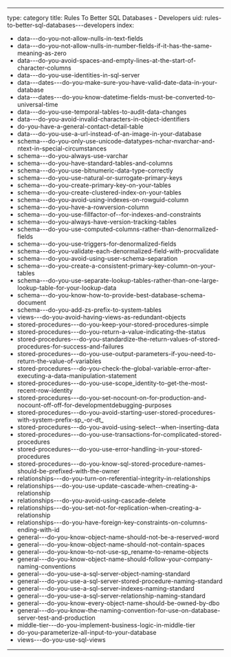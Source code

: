 
---
type: category
title: Rules To Better SQL Databases - Developers
uid: rules-to-better-sql-databases---developers
index:
 - data---do-you-not-allow-nulls-in-text-fields
 - data---do-you-not-allow-nulls-in-number-fields-if-it-has-the-same-meaning-as-zero
 - data---do-you-avoid-spaces-and-empty-lines-at-the-start-of-character-columns
 - data---do-you-use-identities-in-sql-server
 - data---dates---do-you-make-sure-you-have-valid-date-data-in-your-database
 - data---dates---do-you-know-datetime-fields-must-be-converted-to-universal-time
 - data---do-you-use-temporal-tables-to-audit-data-changes
 - data---do-you-avoid-invalid-characters-in-object-identifiers
 - do-you-have-a-general-contact-detail-table
 - data---do-you-use-a-url-instead-of-an-image-in-your-database
 - schema---do-you-only-use-unicode-datatypes-nchar-nvarchar-and-ntext-in-special-circumstances
 - schema---do-you-always-use-varchar
 - schema---do-you-have-standard-tables-and-columns
 - schema---do-you-use-bitnumeric-data-type-correctly
 - schema---do-you-use-natural-or-surrogate-primary-keys
 - schema---do-you-create-primary-key-on-your-tables
 - schema---do-you-create-clustered-index-on-your-tables
 - schema---do-you-avoid-using-indexes-on-rowguid-column
 - schema---do-you-have-a-rowversion-column
 - schema---do-you-use-fillfactor-of--for-indexes-and-constraints
 - schema---do-you-always-have-version-tracking-tables
 - schema---do-you-use-computed-columns-rather-than-denormalized-fields
 - schema---do-you-use-triggers-for-denormalized-fields
 - schema---do-you-validate-each-denormalized-field-with-procvalidate
 - schema---do-you-avoid-using-user-schema-separation
 - schema---do-you-create-a-consistent-primary-key-column-on-your-tables
 - schema---do-you-use-separate-lookup-tables-rather-than-one-large-lookup-table-for-your-lookup-data
 - schema---do-you-know-how-to-provide-best-database-schema-document
 - schema---do-you-add-zs-prefix-to-system-tables
 - views---do-you-avoid-having-views-as-redundant-objects
 - stored-procedures---do-you-keep-your-stored-procedures-simple
 - stored-procedures---do-you-return-a-value-indicating-the-status
 - stored-procedures---do-you-standardize-the-return-values-of-stored-procedures-for-success-and-failures
 - stored-procedures---do-you-use-output-parameters-if-you-need-to-return-the-value-of-variables
 - stored-procedures---do-you-check-the-global-variable-error-after-executing-a-data-manipulation-statement
 - stored-procedures---do-you-use-scope_identity-to-get-the-most-recent-row-identity
 - stored-procedures---do-you-set-nocount-on-for-production-and-nocount-off-off-for-developmentdebugging-purposes
 - stored-procedures---do-you-avoid-starting-user-stored-procedures-with-system-prefix-sp_-or-dt_
 - stored-procedures---do-you-avoid-using-select--when-inserting-data
 - stored-procedures---do-you-use-transactions-for-complicated-stored-procedures
 - stored-procedures---do-you-use-error-handling-in-your-stored-procedures
 - stored-procedures---do-you-know-sql-stored-procedure-names-should-be-prefixed-with-the-owner
 - relationships---do-you-turn-on-referential-integrity-in-relationships
 - relationships---do-you-use-update-cascade-when-creating-a-relationship
 - relationships---do-you-avoid-using-cascade-delete
 - relationships---do-you-set-not-for-replication-when-creating-a-relationship
 - relationships---do-you-have-foreign-key-constraints-on-columns-ending-with-id
 - general---do-you-know-object-name-should-not-be-a-reserved-word
 - general---do-you-know-object-name-should-not-contain-spaces
 - general---do-you-know-to-not-use-sp_rename-to-rename-objects
 - general---do-you-know-object-name-should-follow-your-company-naming-conventions
 - general---do-you-use-a-sql-server-object-naming-standard
 - general---do-you-use-a-sql-server-stored-procedure-naming-standard
 - general---do-you-use-a-sql-server-indexes-naming-standard
 - general---do-you-use-a-sql-server-relationship-naming-standard
 - general---do-you-know-every-object-name-should-be-owned-by-dbo
 - general---do-you-know-the-naming-convention-for-use-on-database-server-test-and-production
 - middle-tier---do-you-implement-business-logic-in-middle-tier
 - do-you-parameterize-all-input-to-your-database
 - views---do-you-use-sql-views
---



